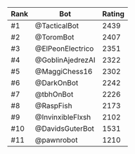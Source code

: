 Rank|Bot|Rating
---|---|---
#1|@TacticalBot|2439
#2|@ToromBot|2407
#3|@ElPeonElectrico|2351
#4|@GoblinAjedrezAI|2322
#5|@MaggiChess16|2302
#6|@DarkOnBot|2242
#7|@tbhOnBot|2226
#8|@RaspFish|2173
#9|@InvinxibleFlxsh|2102
#10|@DavidsGuterBot|1531
#11|@pawnrobot|1210
